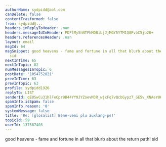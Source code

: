 ```yaml
---
authorName: sydpidd@aol.com
canDelete: false
contentTrasformed: false
from: sydpidd@...
headers.inReplyToHeader: .nan
headers.messageIdInHeader: PDFlMy5hNTFhMDBiLjJjMGY5YTM1QGFvbC5jb20+
headers.referencesHeader: .nan
layout: email
msgId: 64
msgSnippet: good heavens - fame and fortune in all that blurb about the return path!
  sid
nextInTime: 65
nextInTopic: 82
numMessagesInTopic: 6
postDate: '1054752821'
prevInTime: 63
prevInTopic: 63
profile: sydpidd1926
replyTo: LIST
senderId: qEUSwCu31hlFeCpr9B44YY9JYZoevM3R_wjxFq7vQcbGypz7_GE5v_XNAerU6Rhfv1qRXyTZ
spamInfo.isSpam: false
spamInfo.reason: '0'
systemMessage: false
title: 'Re: [glosalist] Bene-veni plu auxlang-pe!'
topicId: 59
userId: 137587403
---
```


good heavens - fame and fortune in all that blurb about the return path!
sid

